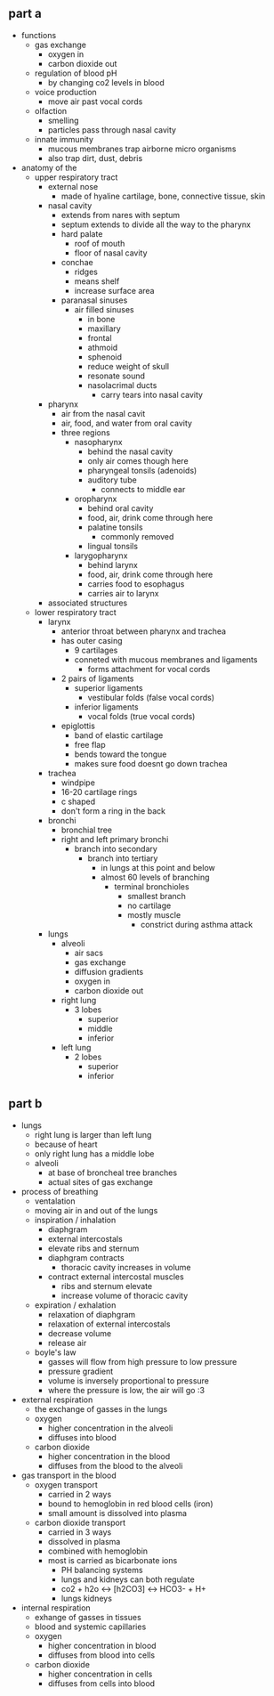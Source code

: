 ## part a
- functions
  - gas exchange
    - oxygen in
    - carbon dioxide out
  - regulation of blood pH
    - by changing co2 levels in blood
  - voice production
    - move air past vocal cords
  - olfaction
    - smelling
    - particles pass through nasal cavity
  - innate immunity
    - mucous membranes trap airborne micro organisms
    - also trap dirt, dust, debris
- anatomy of the 
  - upper respiratory tract
    - external nose
      - made of hyaline cartilage, bone, connective tissue, skin
    - nasal cavity
      - extends from nares with septum
      - septum extends to divide all the way to the pharynx
      - hard palate
        - roof of mouth
        - floor of nasal cavity
      - conchae
        - ridges
        - means shelf
        - increase surface area
      - paranasal sinuses
        - air filled sinuses
          - in bone
          - maxillary
          - frontal
          - athmoid
          - sphenoid
          - reduce weight of skull
          - resonate sound
          - nasolacrimal ducts
            - carry tears into nasal cavity
    - pharynx
      - air from the nasal cavit
      - air, food, and water from oral cavity
      - three regions
        - nasopharynx
          - behind the nasal cavity
          - only air comes though here
          - pharyngeal tonsils (adenoids)
          - auditory tube
            - connects to middle ear
        - oropharynx
          - behind oral cavity
          - food, air, drink come through here
          - palatine tonsils
            - commonly removed
          - lingual tonsils
        - larygopharynx
          - behind larynx
          - food, air, drink come through here
          - carries food to esophagus
          - carries air to larynx
    - associated structures
  - lower respiratory tract
    - larynx
      - anterior throat between pharynx and trachea
      - has outer casing
        - 9 cartilages
        - conneted with mucous membranes and ligaments
          - forms attachment for vocal cords
      - 2 pairs of ligaments
        - superior ligaments
          - vestibular folds (false vocal cords)
        - inferior ligaments
          - vocal folds (true vocal cords)
      - epiglottis
        - band of elastic cartilage
        - free flap 
        - bends toward the tongue
        - makes sure food doesnt go down trachea
    - trachea
      - windpipe
      - 16-20 cartilage rings
      - c shaped
      - don't form a ring in the back
    - bronchi
      - bronchial tree
      - right and left primary bronchi
        - branch into secondary
          - branch into tertiary
            - in lungs at this point and below
            - almost 60 levels of branching
              - terminal bronchioles
                - smallest branch
                - no cartilage
                - mostly muscle
                  - constrict during asthma attack
    - lungs
      - alveoli
        - air sacs
        - gas exchange
        - diffusion gradients
        - oxygen in
        - carbon dioxide out
      - right lung
        - 3 lobes
          - superior
          - middle
          - inferior
      - left lung
        - 2 lobes
          - superior
          - inferior
## part b
- lungs
  - right lung is larger than left lung
  - because of heart
  - only right lung has a middle lobe
  - alveoli
    - at base of broncheal tree branches
    - actual sites of gas exchange
- process of breathing
  - ventalation
  - moving air in and out of the lungs
  - inspiration / inhalation
    - diaphgram
    - external intercostals
    - elevate ribs and sternum
    - diaphgram contracts
      - thoracic cavity increases in volume
    - contract external intercostal muscles
      - ribs and sternum elevate
      - increase volume of thoracic cavity
  - expiration / exhalation
    - relaxation of diaphgram
    - relaxation of external intercostals
    - decrease volume
    - release air
  - boyle's law
    - gasses will flow from high pressure to low pressure
    - pressure gradient
    - volume is inversely proportional to pressure
    - where the pressure is low, the air will go :3
- external respiration
  - the exchange of gasses in the lungs
  - oxygen
    - higher concentration in the alveoli
    - diffuses into blood
  - carbon dioxide
    - higher concentration in the blood
    - diffuses from the blood to the alveoli
- gas transport in the blood
  - oxygen transport
    - carried in 2 ways
    - bound to hemoglobin in red blood cells (iron)
    - small amount is dissolved into plasma
  - carbon dioxide transport
    - carried in 3 ways
    - dissolved in plasma
    - combined with hemoglobin
    - most is carried as bicarbonate ions
      - PH balancing systems
      - lungs and kidneys can both regulate
      - co2 + h2o <-> [h2CO3] <-> HCO3- + H+
      -    lungs                   kidneys
- internal respiration
  - exhange of gasses in tissues
  - blood and systemic capillaries
  - oxygen
    - higher concentration in blood
    - diffuses from blood into cells
  - carbon dioxide
    - higher concentration in cells
    - diffuses from cells into blood